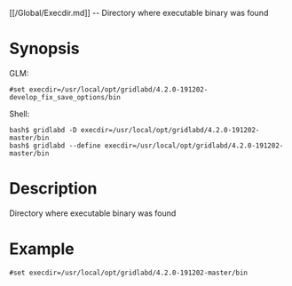 [[/Global/Execdir.md]] -- Directory where executable binary was found

# Synopsis
GLM:
~~~
#set execdir=/usr/local/opt/gridlabd/4.2.0-191202-develop_fix_save_options/bin
~~~
Shell:
~~~
bash$ gridlabd -D execdir=/usr/local/opt/gridlabd/4.2.0-191202-master/bin
bash$ gridlabd --define execdir=/usr/local/opt/gridlabd/4.2.0-191202-master/bin
~~~

# Description

Directory where executable binary was found

# Example

~~~
#set execdir=/usr/local/opt/gridlabd/4.2.0-191202-master/bin
~~~
